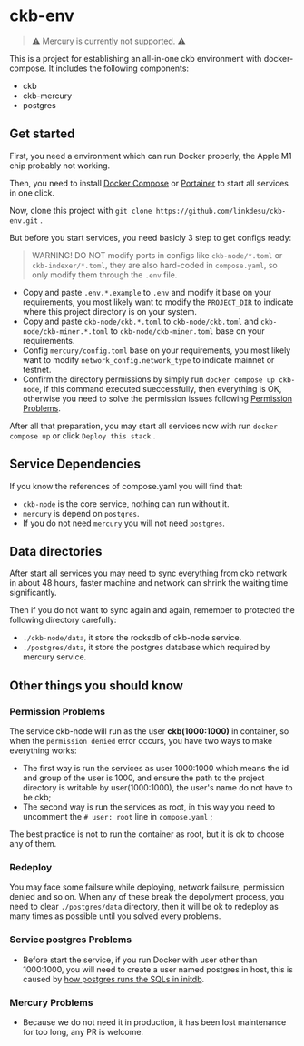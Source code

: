 # ckb-env

> ⚠️ Mercury is currently not supported. ⚠️

This is a project for establishing an all-in-one ckb environment with docker-compose. It includes the following components:

- ckb
- ckb-mercury
- postgres


## Get started

First, you need a environment which can run Docker properly, the Apple M1 chip probably not working.

Then, you need to install [Docker Compose](https://docs.docker.com/compose/) or [Portainer](https://www.portainer.io/) to start all services in one click.

Now, clone this project with `git clone https://github.com/linkdesu/ckb-env.git` .

But before you start services, you need basicly 3 step to get configs ready:

> WARNING! DO NOT modify ports in configs like `ckb-node/*.toml` or `ckb-indexer/*.toml`, they are also hard-coded in `compose.yaml`, so only modify them through the `.env` file.

- Copy and paste `.env.*.example` to `.env` and modify it base on your requirements, you most likely want to modify the `PROJECT_DIR` to indicate where this project directory is on your system.
- Copy and paste `ckb-node/ckb.*.toml` to `ckb-node/ckb.toml` and `ckb-node/ckb-miner.*.toml` to `ckb-node/ckb-miner.toml` base on your requirements.
- Config `mercury/config.toml` base on your requirements, you most likely want to modify `network_config.network_type` to indicate mainnet or testnet.
- Confirm the directory permissions by simply run `docker compose up ckb-node`, if this command executed sueccessfully, then everything is OK, otherwise you need to solve the permission issues following [Permission Problems](#permission-problems).

After all that preparation, you may start all services now with run `docker compose up` or click `Deploy this stack` .


## Service Dependencies

If you know the references of compose.yaml you will find that:

- `ckb-node` is the core service, nothing can run without it.
- `mercury` is depend on `postgres`.
- If you do not need `mercury` you will not need `postgres`.


## Data directories

After start all services you may need to sync everything from ckb network in about 48 hours, faster machine and network can shrink the waiting time significantly.

Then if you do not want to sync again and again, remember to protected the following directory carefully:

- `./ckb-node/data`, it store the rocksdb of ckb-node service.
- `./postgres/data`, it store the postgres database which required by mercury service.


## Other things you should know

### Permission Problems

The service ckb-node will run as the user **ckb(1000:1000)** in container, so when the `permission denied` error occurs, you have two ways to make everything works:

- The first way is run the services as user 1000:1000 which means the id and group of the user is 1000, and ensure the path to the project directory is writable by user(1000:1000), the user's name do not have to be ckb;
- The second way is run the services as root, in this way you need to uncomment the `# user: root` line in `compose.yaml` ;

The best practice is not to run the container as root, but it is ok to choose any of them.

### Redeploy

You may face some failsure while deploying, network failsure, permission denied and so on. When any of these break the depolyment process, you need to clear `./postgres/data` directory, then it will be ok to redeploy as many times as possible until you solved every problems.

### Service postgres Problems

- Before start the service, if you run Docker with user other than 1000:1000, you will need to create a user named postgres in host, this is caused by [how postgres runs the SQLs in initdb](https://hub.docker.com/_/postgres).

### Mercury Problems

- Because we do not need it in production, it has been lost maintenance for too long, any PR is welcome.
